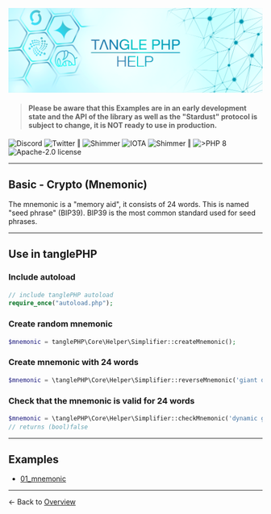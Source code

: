 ![](.meta/Banner.png)

> #### Please be aware that this Examples are in an early development state and the API of the library as well as the "Stardust" protocol is subject to change, it is NOT ready to use in production.

<a href="https://discord.iota.org/" style="text-decoration:none;"><img src="https://img.shields.io/badge/Discord-9cf.svg?style=social&logo=discord" alt="Discord"></a>
<a href="https://twitter.com/tanglePHP/" style="text-decoration:none;"><img src="https://img.shields.io/badge/Twitter-@tanglePHP-9cf.svg?style=social&logo=twitter" alt="Twitter"></a> ‖
<a href="https://www.tanglephp.com/" style="text-decoration:none;"><img src="https://img.shields.io/badge/tanglePHP-grey?style=flat-square&logo=tanglePHP" alt="Shimmer"></a>
<a href="https://www.iota.org/" style="text-decoration:none;"><img src="https://img.shields.io/badge/IOTA-grey?style=flat-square&logo=iota" alt="IOTA"></a>
<a href="https://www.shimmer.network/" style="text-decoration:none;"><img src="https://img.shields.io/badge/Shimmer-grey?style=flat-square&logo=shimmer" alt="Shimmer"></a> ‖
<a href="https://www.php.net/" style="text-decoration:none;"><img src="https://img.shields.io/badge/PHP->= 8.1.x-blue?style=flat-square&logo=php" alt=">PHP 8"></a>
<a href="https://github.com/iota-community/iota.php/LICENSE" style="text-decoration:none;"><img src="https://img.shields.io/badge/license-Apache--2.0-green?style=flat-square" alt="Apache-2.0 license"></a>

---

## Basic - Crypto (Mnemonic)

The mnemonic is a "memory aid", it consists of 24 words. This is named "seed phrase" (BIP39). BIP39 is the most common standard used for seed phrases.

---

## Use in tanglePHP

### Include autoload 

```PHP
// include tanglePHP autoload
require_once("autoload.php");
```

### Create random mnemonic 

```PHP
$mnemonic = tanglePHP\Core\Helper\Simplifier::createMnemonic();
```

### Create mnemonic with 24 words

```PHP
$mnemonic = \tanglePHP\Core\Helper\Simplifier::reverseMnemonic('giant dynamic museum toddler six deny defense ostrich bomb access mercy blood explain muscle shoot shallow glad autumn author calm heavy hawk abuse rally');
```

### Check that the mnemonic is valid for 24 words

```PHP
$mnemonic = \tanglePHP\Core\Helper\Simplifier::checkMnemonic('dynamic giant museum toddler six deny defense ostrich bomb access mercy blood explain muscle shoot shallow glad autumn author calm heavy hawk abuse rally');
// returns (bool)false
```

---

## Examples

+ [01_mnemonic](https://github.com/tanglePHP/bundle/blob/main/examples/src/crypto/01_mnemonic.php)

---

<- Back to [Overview](000_index.md)